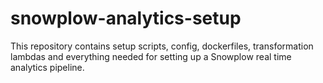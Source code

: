 # snowplow-analytics-setup
This repository contains setup scripts, config, dockerfiles, transformation lambdas and everything needed for setting up a Snowplow real time analytics pipeline.